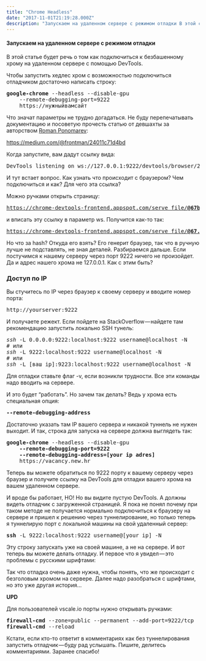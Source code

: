 ```yaml
---
title: "Chrome Headless"
date: "2017-11-01T21:19:28.000Z"
description: "Запускаем на удаленном сервере с режимом отладки В этой статье будет речь о том как подключиться к безбашенному хрому на удаленн"
---
```


<h4>Запускаем на удаленном сервере с режимом отладки</h4>
<p>В этой статье будет речь о том как подключиться к безбашенному хрому на удаленном сервере с помощью DevTools.</p>

<p>Чтобы запустить хедлес хром с возможностью подключиться отладчиком достаточно написать строку:</p>
<pre><strong>google-chrome</strong><em> </em>--headless --disable-gpu <br>    --remote-debugging-port=9222 <br>    https://нужныйвамсайт</pre>
<p>Что значат параметры не трудно догадаться. Не буду перепечатывать документацию и посоветую прочесть статью от девшахты за авторством <a href="https://medium.com/u/d36721421183" target="_blank" rel="noopener noreferrer">Roman Ponomarev</a>:</p>
<p><a href="https://medium.com/@frontman/chrome-headless-%D1%81%D1%82%D0%B0%D0%B2%D0%B8%D0%BC-%D0%BD%D0%B0-centos-24011c71d4bd">https://medium.com/@frontman/24011c71d4bd</a></p>
<p>Когда запустите, вам дадут ссылку вида:</p>
<pre>DevTools listening on ws://127.0.0.1:9222/devtools/browser/2dbd53d7-e0b4-4c3d-bfe0-4db0221b877a</pre>
<p>И тут встает вопрос. Как узнать что происходит с браузером? Чем подключиться и как? Для чего эта ссылка?</p>
<p>Можно ручками открыть страницу:</p>
<pre><a href="https://chrome-devtools-frontend.appspot.com/serve_file/@67b212ffb03c4401235f8961e2d15371b96cde27/inspector.html?ws=77.244.215.79:9222/devtools/page/c4cd94aa-bb62-4707-861e-cf6fa2394814&amp;remoteFrontend=true" target="_blank" rel="noopener noreferrer">https://chrome-devtools-frontend.appspot.com/serve_file/<strong>@67b...hash...e27</strong>/inspector.html?</a><a href="https://chrome-devtools-frontend.appspot.com/serve_file/@67b212ffb03c4401235f8961e2d15371b96cde27/inspector.html?ws=77.244.215.79:9222/devtools/page/c4cd94aa-bb62-4707-861e-cf6fa2394814&amp;remoteFrontend=true" target="_blank" rel="noopener noreferrer">remoteFrontend=true</a>&amp;<a href="https://chrome-devtools-frontend.appspot.com/serve_file/@67b212ffb03c4401235f8961e2d15371b96cde27/inspector.html?ws=77.244.215.79:9222/devtools/page/c4cd94aa-bb62-4707-861e-cf6fa2394814&amp;remoteFrontend=true" target="_blank" rel="noopener noreferrer">ws=</a></pre>
<p>и вписать эту ссылку в параметр ws. Получится как-то так:</p>
<pre><a href="https://chrome-devtools-frontend.appspot.com/serve_file/@67b212ffb03c4401235f8961e2d15371b96cde27/inspector.html?ws=77.244.215.79:9222/devtools/page/c4cd94aa-bb62-4707-861e-cf6fa2394814&amp;remoteFrontend=true" target="_blank" rel="noopener noreferrer">https://chrome-devtools-frontend.appspot.com/serve_file/<strong>@67...hash...27</strong>/inspector.html?</a><a href="https://chrome-devtools-frontend.appspot.com/serve_file/@67b212ffb03c4401235f8961e2d15371b96cde27/inspector.html?ws=77.244.215.79:9222/devtools/page/c4cd94aa-bb62-4707-861e-cf6fa2394814&amp;remoteFrontend=true" target="_blank" rel="noopener noreferrer">remoteFrontend=true</a>&amp;<a href="https://chrome-devtools-frontend.appspot.com/serve_file/@67b212ffb03c4401235f8961e2d15371b96cde27/inspector.html?ws=77.244.215.79:9222/devtools/page/c4cd94aa-bb62-4707-861e-cf6fa2394814&amp;remoteFrontend=true" target="_blank" rel="noopener noreferrer">ws=</a><strong>127.0.0.1:9222/devtools/browser/2dbd53d7-e0b4-4c3d-bfe0-4db0221b877a</strong></pre>
<p>Но что за hash? Откуда его взять? Его генерит браузер, так что в ручную лучше не подставлять, не зная деталей. Разбираемся дальше. Если постучимся к нашему серверу через порт 9222 ничего не произойдет. Да и адрес нашего хрома не 127.0.0.1. Как с этим быть?</p>
<h3>Доступ по IP</h3>
<p>Вы стучитесь по IP через браузер к своему серверу и вводите номер порта:</p>
<pre>http://yourserver:9222</pre>
<p>И получаете режект. Если пойдете на StackOverflow — найдете там рекомендацию запустить локально SSH тунель:</p>
<pre><em>ssh </em>-L 0.0.0.0:9222:localhost:9222 username@localhost -N<br># или<br><em>ssh </em>-L 9222:localhost:9222 username@localhost -N<br># или<br><em>ssh </em>-L [ваш ip]:9223:localhost:9222 username@localhost -N</pre>
<p>Для отладки ставьте флаг -v, если возникли трудности. Все эти команды надо вводить на сервере.</p>
<p>И это будет “работать”. Но зачем так делать? Ведь у хрома есть специальная опция:</p>
<pre><strong>--remote-debugging-address</strong></pre>
<p>Достаточно указать там IP вашего сервера и никакой туннель не нужен выходит. И так, строка для запуска на сервере должна выглядеть так:</p>
<pre><strong>google-chrome</strong><em> </em>--headless --disable-gpu <br><strong>    --remote-debugging-port=9222 <br>    --remote-debugging-address=[your ip adres] <br></strong>    https://vacancy.new.hr</pre>
<p>Теперь вы можете обратиться по 9222 порту к вашему серверу через браузер и получите ссылку на DevTools для отладки вашего хрома на вашем удаленном сервере.</p>
<p>И вроде бы работает, НО! Но вы видите пустую DevTools. А должны видеть отладчик с загруженной страницей. Я пока не понял почему при таком методе не получается нормально подключиться к браузеру на сервере и пришел к решению через туннелирование, но только теперь я туннелирую порт с локальной машины на свой удаленный сервер:</p>
<pre><strong>ssh</strong><em> </em>-L 9222:localhost:9222 username@[your ip] -N</pre>
<p>Эту строку запускать уже на своей машине, а не на сервере. И вот теперь вы можете делать отладку. И первое что я увидел — это проблемы с русскими шрифтами:</p>

<p>Так что отладка очень даже нужна, чтобы понять, что же происходит с безголовым хромом на сервере. Далее надо разобраться с шрифтами, но это уже другая история…</p>
<p><strong>UPD</strong></p>
<p>Для пользователей vscale.io порты нужно открывать ручками:</p>
<pre><strong>firewall-cmd</strong> --zone=public --permanent --add-port=9222/tcp<br><strong>firewall-cmd</strong> --reload</pre>
<p>Кстати, если кто-то ответит в комментариях как без туннелирования запустить отладчик — буду рад услышать. Пишите, делитесь комментариями. Заранее спасибо!</p>


